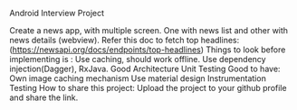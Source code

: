 Android Interview Project

Create a news app, with multiple screen. One with news list and other with news details
(webview).
Refer this doc to fetch top headlines: (https://newsapi.org/docs/endpoints/top-headlines)
Things to look before implementing is :
Use caching, should work offline.
Use dependency injection(Dagger), RxJava.
Good Architecture
Unit Testing
Good to have:
Own image caching mechanism
Use material design
Instrumentation Testing
How to share this project:
Upload the project to your github profile and share the link.
